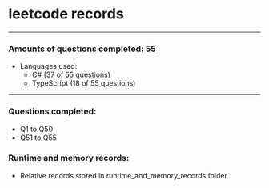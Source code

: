 # leetcode records
-----
### Amounts of questions completed: 55
- Languages used:
  - C# (37 of 55 questions)
  - TypeScript (18 of 55 questions)
-----
### Questions completed:
- Q1 to Q50
- Q51 to Q55
### Runtime and memory records:
- Relative records stored in runtime_and_memory_records folder